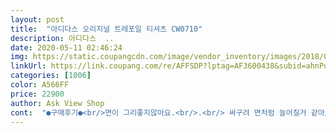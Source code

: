 ```yaml
---
layout: post 
title:  "아디다스 오리지널 트레포일 티셔츠 CW0710" 
description: 아디다스  ..
date: 2020-05-11 02:46:24 
img: https://static.coupangcdn.com/image/vendor_inventory/images/2018/04/03/17/3/1125043c-0d2b-45cd-9477-03aa394339d7.jpg 
linkUrl: https://link.coupang.com/re/AFFSDP?lptag=AF3600438&subid=ahnPublicAsk&pageKey=199795659&itemId=726912709&vendorItemId=4872885622&traceid=V0-113-c9c324c01f80db49 
categories: [1006] 
color: A566FF 
price: 22900 
author: Ask View Shop 
cont:  "●구매후기●<br/>면이 그리좋지않아요.<br/>.<br/> 싸구려 면처럼 늘어질거 같아요.<br/>.<br/> 95사이즈 구입했는데  .<br/>.<br/> 작년에 아디다스 매장서 구입한것과 현저히 차이가있네요.<br/>.<br/> 면이 좋지않아요.<br/>.<br/><br/>실망스러워요.<br/>.<br/> 아디다스가 싸구려 면티처럼 세탁한번하니 쭉 늘어져서.<br/>.<br/> 보통 95면 아무거나 잘맞는데.<br/>.<br/> 남의옷 얻어입은 헐럴한 옷.<br/>.<br/> 마른체형에 180인 아들이 치마겉이 내려와서 길이를 쥴인다고 하는데.<br/>.<br/> 아들이 세탁기에넣어서세탁을 이미 한지라 반품도 못하고.<br/>.<br/><br/>싸이를 고민했는데<br/>잘 입힐께요~<br/>재구매로 구입한거라 화면과 같고 조금 더 저렴하게 구입할 구 있었습니다 감사합니다<br/>적당히 잘 맞네요.<br/>.<br/><br/>" 
---
```

